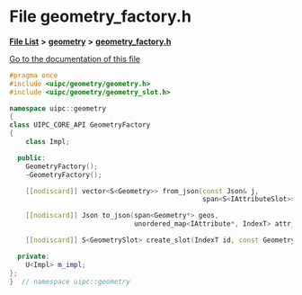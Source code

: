 

# File geometry\_factory.h

[**File List**](files.md) **>** [**geometry**](dir_04894967a28d068f10a69f6e8a07a2cb.md) **>** [**geometry\_factory.h**](geometry__factory_8h.md)

[Go to the documentation of this file](geometry__factory_8h.md)


```C++
#pragma once
#include <uipc/geometry/geometry.h>
#include <uipc/geometry/geometry_slot.h>

namespace uipc::geometry
{
class UIPC_CORE_API GeometryFactory
{
    class Impl;

  public:
    GeometryFactory();
    ~GeometryFactory();

    [[nodiscard]] vector<S<Geometry>> from_json(const Json& j,
                                                span<S<IAttributeSlot>> attributes);

    [[nodiscard]] Json to_json(span<Geometry*> geos,
                               unordered_map<IAttribute*, IndexT> attr_to_index);

    [[nodiscard]] S<GeometrySlot> create_slot(IndexT id, const Geometry& geometry);

  private:
    U<Impl> m_impl;
};
}  // namespace uipc::geometry
```


